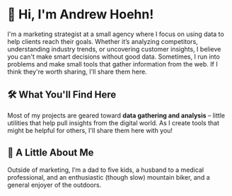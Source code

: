 # 👋 Hi, I'm Andrew Hoehn!

I'm a marketing strategist at a small agency where I focus on using data to help clients reach their goals. Whether it’s analyzing competitors, understanding industry trends, or uncovering customer insights, I believe you can't make smart decisions without good data. Sometimes, I run into problems and make small tools that gather information from the web. If I think they're worth sharing, I'll share them here. 
## 🛠️ What You'll Find Here
Most of my projects are geared toward **data gathering and analysis** – little utilities that help pull insights from the digital world. As I create tools that might be helpful for others, I'll share them here with you!

## 🎒 A Little About Me
Outside of marketing, I’m a dad to five  kids, a husband to a medical professional, and an enthusiastic (though slow) mountain biker, and a general enjoyer of the outdoors.
